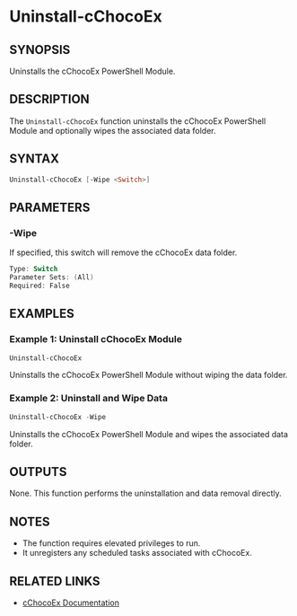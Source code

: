 # Uninstall-cChocoEx

## SYNOPSIS
Uninstalls the cChocoEx PowerShell Module.

## DESCRIPTION
The `Uninstall-cChocoEx` function uninstalls the cChocoEx PowerShell Module and optionally wipes the associated data folder.

## SYNTAX

```powershell
Uninstall-cChocoEx [-Wipe <Switch>]
```

## PARAMETERS

### -Wipe
If specified, this switch will remove the cChocoEx data folder.

```powershell
Type: Switch
Parameter Sets: (All)
Required: False
```

## EXAMPLES

### Example 1: Uninstall cChocoEx Module
```powershell
Uninstall-cChocoEx
```
Uninstalls the cChocoEx PowerShell Module without wiping the data folder.

### Example 2: Uninstall and Wipe Data
```powershell
Uninstall-cChocoEx -Wipe
```
Uninstalls the cChocoEx PowerShell Module and wipes the associated data folder.

## OUTPUTS
None. This function performs the uninstallation and data removal directly.

## NOTES
- The function requires elevated privileges to run.
- It unregisters any scheduled tasks associated with cChocoEx.

## RELATED LINKS
- [cChocoEx Documentation](https://github.com/jyonke/cChocoEx) 